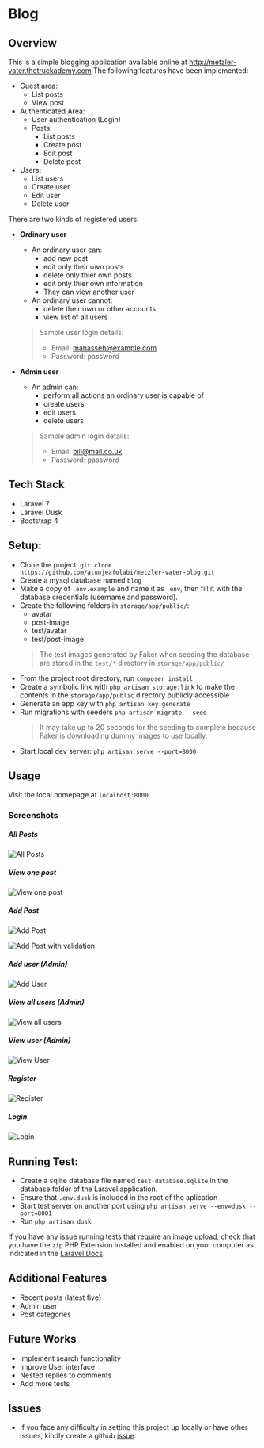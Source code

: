 # Blog

Overview
--------
This is a simple blogging application available online at http://metzler-vater.thetruckademy.com
The following features have been implemented:

- Guest area:
    - List posts
    - View post
- Authenticated Area:
    - User authentication (Login)
    - Posts:
        - List posts
        - Create post
        - Edit post
        - Delete post
- Users:
    - List users
    - Create user
    - Edit user
    - Delete user

There are two kinds of registered users:
- **Ordinary user**
    - An ordinary user can:
        - add new post
        - edit only their own posts
        - delete only thier own posts
        - edit only thier own information
        - They can view another user
    - An ordinary user cannot:
        - delete their own or other accounts
        - view list of all users
    > Sample user login details:
    > - Email: manasseh@example.com
    > - Password: password

- **Admin user**
    - An admin can:
        - perform all actions an ordinary user is capable of
        - create users
        - edit users
        - delete users
    > Sample admin login details:
    > - Email: bill@mail.co.uk
    > - Password: password

Tech Stack
------------
- Laravel 7
- Laravel Dusk
- Bootstrap 4

Setup:
-------------
- Clone the project: ```git clone https://github.com/atunjeafolabi/metzler-vater-blog.git```
- Create a mysql database named ```blog```
- Make a copy of ```.env.example``` and name it as ```.env```, then fill it with the database credentials (username and password).
- Create the following folders in `storage/app/public/`: 
    - avatar
    - post-image
    - test/avatar
    - test/post-image
    >The test images generated by Faker when seeding the database are stored in the `test/*` directory in `storage/app/public/`
- From the project root directory, run `composer install`
- Create a symbolic link with `php artisan storage:link` to make the contents in the `storage/app/public` directory publicly accessible
- Generate an app key with `php artisan key:generate`
- Run migrations with seeders ```php artisan migrate --seed```
    > It may take up to 20 seconds for the seeding to complete because Faker is downloading dummy images to use locally.
- Start local dev server: ```php artisan serve --port=8000``` 

Usage
----
Visit the local homepage at `localhost:8000` 

### Screenshots

##### All Posts
![All Posts](screenshots/all-posts.png)

##### View one post
![View one post](screenshots/view-one-post.png)

##### Add Post
![Add Post](screenshots/add-post.png)

![Add Post with validation](screenshots/add-post-validation.png)

##### Add user (Admin)
![Add User](screenshots/admin-add-user.png)

##### View all users (Admin)
![View all users](screenshots/admin-view-all-users.png)

##### View user (Admin)
![View User](screenshots/admin-view-user.png)

##### Register
![Register](screenshots/register.png)

##### Login
![Login](screenshots/login.png)

Running Test:
------------
- Create a sqlite database file named `test-database.sqlite` in the database folder of the Laravel application.
- Ensure that `.env.dusk` is included in the root of the aplication
- Start test server on another port using `php artisan serve --env=dusk --port=8001`
- Run ```php artisan dusk```

If you have any issue running tests that require an image upload, check that you have the `zip` PHP Extension installed and enabled on your computer as indicated in the [Laravel Docs](https://laravel.com/docs/8.x/dusk#attaching-files).

Additional Features
-------------------
- Recent posts (latest five)
- Admin user
- Post categories

Future Works
------------
- Implement search functionality
- Improve User interface
- Nested replies to comments
- Add more tests

Issues
------
- If you face any difficulty in setting this project up locally or have other issues, kindly create a github [issue](https://github.com/atunjeafolabi/metzler-vater-blog/issues).



[http://metzler-vater.thetruckademy.com/]: http://metzler-vater.thetruckademy.com/
